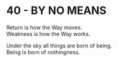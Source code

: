 # 40 - BY NO MEANS



Return is how the Way moves.  
Weakness is how the Way works.  

Under the sky all things are born of being.   
Being is born of nothingness.  


